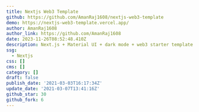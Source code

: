 ```yaml
---
title: Nextjs Web3 Template
github: https://github.com/AmanRaj1608/nextjs-web3-template
demo: https://nextjs-web3-template.vercel.app/
author: AmanRaj1608
author_link: https://github.com/AmanRaj1608
date: 2023-11-26T08:52:48.410Z
description: Next.js + Material UI + dark mode + web3 starter template
ssg:
  - Nextjs
css: []
cms: []
category: []
draft: false
publish_date: '2021-03-03T16:17:34Z'
update_date: '2021-03-07T13:41:16Z'
github_star: 30
github_fork: 6
---
```

